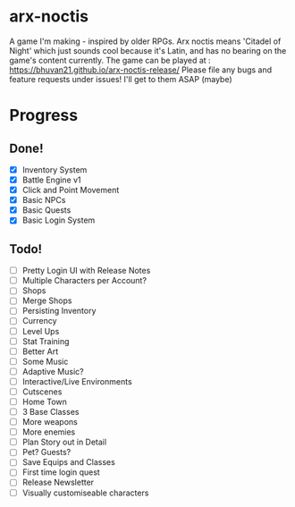 # arx-noctis
A game I'm making - inspired by older RPGs.
Arx noctis means 'Citadel of Night' which just sounds cool because it's Latin, and has no bearing on the game's content currently. The game can be played at : https://bhuvan21.github.io/arx-noctis-release/
Please file any bugs and feature requests under issues! I'll get to them ASAP (maybe)


Progress
======

Done!
------
- [x] Inventory System
- [x] Battle Engine v1
- [x] Click and Point Movement
- [x] Basic NPCs
- [x] Basic Quests
- [x] Basic Login System

Todo!
------
- [ ] Pretty Login UI with Release Notes
- [ ] Multiple Characters per Account?
- [ ] Shops
- [ ] Merge Shops
- [ ] Persisting Inventory
- [ ] Currency
- [ ] Level Ups
- [ ] Stat Training
- [ ] Better Art
- [ ] Some Music
- [ ] Adaptive Music?
- [ ] Interactive/Live Environments
- [ ] Cutscenes
- [ ] Home Town
- [ ] 3 Base Classes
- [ ] More weapons
- [ ] More enemies
- [ ] Plan Story out in Detail
- [ ] Pet? Guests?
- [ ] Save Equips and Classes
- [ ] First time login quest
- [ ] Release Newsletter
- [ ] Visually customiseable characters
